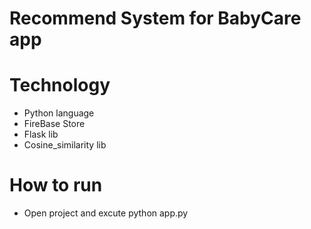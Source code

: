 # Recommend System for BabyCare app

# Technology
- Python language
- FireBase Store
- Flask lib
- Cosine_similarity lib

# How to run
- Open project and excute python app.py
